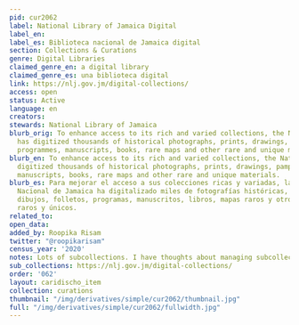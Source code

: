 ```yaml
---
pid: cur2062
label: National Library of Jamaica Digital
label_en:
label_es: Biblioteca nacional de Jamaica digital
section: Collections & Curations
genre: Digital Libraries
claimed_genre_en: a digital library
claimed_genre_es: una biblioteca digital
link: https://nlj.gov.jm/digital-collections/
access: open
status: Active
language: en
creators:
stewards: National Library of Jamaica
blurb_orig: To enhance access to its rich and varied collections, the National NLJ
  has digitized thousands of historical photographs, prints, drawings, pamphlets,
  programmes, manuscripts, books, rare maps and other rare and unique materials.
blurb_en: To enhance access to its rich and varied collections, the National NLJ has
  digitized thousands of historical photographs, prints, drawings, pamphlets, programmes,
  manuscripts, books, rare maps and other rare and unique materials.
blurb_es: Para mejorar el acceso a sus colecciones ricas y variadas, la Biblioteca
  Nacional de Jamaica ha digitalizado miles de fotografías históricas, impresiones,
  dibujos, folletos, programas, manuscritos, libros, mapas raros y otros materiales
  raros y únicos.
related_to:
open_data:
added_by: Roopika Risam
twitter: "@roopikarisam"
census_year: '2020'
notes: Lots of subcollections. I have thoughts about managing subcollections
sub_collections: https://nlj.gov.jm/digital-collections/
order: '062'
layout: caridischo_item
collection: curations
thumbnail: "/img/derivatives/simple/cur2062/thumbnail.jpg"
full: "/img/derivatives/simple/cur2062/fullwidth.jpg"
---
```

